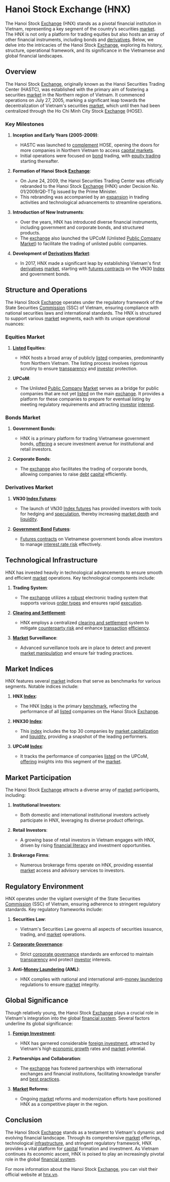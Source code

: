 # Hanoi Stock Exchange (HNX)

The Hanoi Stock [Exchange](../e/exchange.md) (HNX) stands as a pivotal financial institution in Vietnam, representing a key segment of the country’s securities [market](../m/market.md). The HNX is not only a platform for trading equities but also hosts an array of other financial instruments, including bonds and [derivatives](../d/derivatives.md). Below, we delve into the intricacies of the Hanoi Stock [Exchange](../e/exchange.md), exploring its history, structure, operational framework, and its significance in the Vietnamese and global financial landscapes.

## Overview

The Hanoi Stock [Exchange](../e/exchange.md), originally known as the Hanoi Securities Trading Center (HASTC), was established with the primary aim of fostering a securities [market](../m/market.md) in the Northern region of Vietnam. It commenced operations on July 27, 2005, marking a significant leap towards the decentralization of Vietnam's securities [market](../m/market.md), which until then had been centralized through the Ho Chi Minh City Stock [Exchange](../e/exchange.md) (HOSE).

### Key Milestones

1. **Inception and Early Years (2005-2009)**:
   - HASTC was launched to [complement](../c/complement.md) HOSE, opening the doors for more companies in Northern Vietnam to access [capital markets](../c/capital_markets.md).
   - Initial operations were focused on [bond](../b/bond.md) trading, with [equity trading](../e/equity_trading.md) starting thereafter.

2. **Formation of Hanoi Stock [Exchange](../e/exchange.md)**:
   - On June 24, 2009, the Hanoi Securities Trading Center was officially rebranded to the Hanoi Stock [Exchange](../e/exchange.md) (HNX) under Decision No. 01/2009/QĐ-TTg issued by the Prime Minister.
   - This rebranding was accompanied by an [expansion](../e/expansion.md) in trading activities and technological advancements to streamline operations.

3. **Introduction of New Instruments**:
   - Over the years, HNX has introduced diverse financial instruments, including government and corporate bonds, and structured products.
   - The [exchange](../e/exchange.md) also launched the UPCoM (Unlisted [Public Company](../p/public_company.md) [Market](../m/market.md)) to facilitate the trading of unlisted public companies.

4. **Development of [Derivatives](../d/derivatives.md) [Market](../m/market.md)**:
   - In 2017, HNX made a significant leap by establishing Vietnam's first [derivatives](../d/derivatives.md) [market](../m/market.md), starting with [futures contracts](../f/futures_contracts.md) on the VN30 [Index](../i/index.md) and government bonds.

## Structure and Operations

The Hanoi Stock [Exchange](../e/exchange.md) operates under the regulatory framework of the State Securities [Commission](../c/commission.md) (SSC) of Vietnam, ensuring compliance with national securities laws and international standards. The HNX is structured to support various [market](../m/market.md) segments, each with its unique operational nuances:

### Equities Market

1. **[Listed](../l/listed.md) Equities**:
   - HNX hosts a broad array of publicly [listed](../l/listed.md) companies, predominantly from Northern Vietnam. The listing process involves rigorous scrutiny to ensure [transparency](../t/transparency.md) and [investor](../i/investor.md) protection.

2. **UPCoM**:
   - The Unlisted [Public Company](../p/public_company.md) [Market](../m/market.md) serves as a bridge for public companies that are not yet [listed](../l/listed.md) on the main [exchange](../e/exchange.md). It provides a platform for these companies to prepare for eventual listing by meeting regulatory requirements and attracting [investor](../i/investor.md) [interest](../i/interest.md).

### Bonds Market

1. **Government Bonds**:
   - HNX is a primary platform for trading Vietnamese government bonds, [offering](../o/offering.md) a secure investment avenue for institutional and retail investors.

2. **Corporate Bonds**:
   - The [exchange](../e/exchange.md) also facilitates the trading of corporate bonds, allowing companies to raise [debt](../d/debt.md) [capital](../c/capital.md) efficiently.

### Derivatives Market

1. **VN30 [Index Futures](../i/index_futures.md)**:
   - The launch of VN30 [Index futures](../i/index_futures.md) has provided investors with tools for hedging and [speculation](../s/speculation.md), thereby increasing [market depth](../m/market_depth.md) and [liquidity](../l/liquidity.md).

2. **[Government Bond](../g/government_bond.md) [Futures](../f/futures.md)**:
   - [Futures contracts](../f/futures_contracts.md) on Vietnamese government bonds allow investors to manage [interest rate risk](../i/interest_rate_risk.md) effectively.

## Technological Infrastructure

HNX has invested heavily in technological advancements to ensure smooth and efficient [market](../m/market.md) operations. Key technological components include:

1. **Trading System**:
   - The [exchange](../e/exchange.md) utilizes a [robust](../r/robust.md) electronic trading system that supports various [order types](../o/order_types_in_trading.md) and ensures rapid [execution](../e/execution.md).

2. **[Clearing and Settlement](../c/clearing_and_settlement.md)**:
   - HNX employs a centralized [clearing and settlement](../c/clearing_and_settlement.md) system to mitigate [counterparty risk](../c/counterparty_risk.md) and enhance [transaction](../t/transaction.md) [efficiency](../e/efficiency.md).

3. **[Market](../m/market.md) Surveillance**:
   - Advanced surveillance tools are in place to detect and prevent [market manipulation](../m/market_manipulation.md) and ensure fair trading practices.

## Market Indices

HNX features several [market](../m/market.md) indices that serve as benchmarks for various segments. Notable indices include:

1. **HNX [Index](../i/index.md)**:
   - The HNX [Index](../i/index.md) is the primary [benchmark](../b/benchmark.md), reflecting the performance of all [listed](../l/listed.md) companies on the Hanoi Stock [Exchange](../e/exchange.md).

2. **HNX30 [Index](../i/index.md)**:
   - This [index](../i/index.md) includes the top 30 companies by [market capitalization](../m/market_capitalization.md) and [liquidity](../l/liquidity.md), providing a snapshot of the leading performers.

3. **UPCoM [Index](../i/index.md)**:
   - It tracks the performance of companies [listed](../l/listed.md) on the UPCoM, [offering](../o/offering.md) insights into this segment of the [market](../m/market.md).

## Market Participation

The Hanoi Stock [Exchange](../e/exchange.md) attracts a diverse array of [market](../m/market.md) participants, including:

1. **Institutional Investors**:
   - Both domestic and international institutional investors actively participate in HNX, leveraging its diverse product offerings.

2. **Retail Investors**:
   - A growing base of retail investors in Vietnam engages with HNX, driven by rising [financial literacy](../f/financial_literacy.md) and investment opportunities.

3. **Brokerage Firms**:
   - Numerous brokerage firms operate on HNX, providing essential [market](../m/market.md) access and advisory services to investors.

## Regulatory Environment

HNX operates under the vigilant oversight of the State Securities [Commission](../c/commission.md) (SSC) of Vietnam, ensuring adherence to stringent regulatory standards. Key regulatory frameworks include:

1. **Securities Law**:
   - Vietnam's Securities Law governs all aspects of securities issuance, trading, and [market](../m/market.md) operations.

2. **[Corporate Governance](../c/corporate_governance.md)**:
   - Strict [corporate governance](../c/corporate_governance.md) standards are enforced to maintain [transparency](../t/transparency.md) and protect [investor](../i/investor.md) interests.

3. **Anti-[Money Laundering](../m/money_laundering.md) (AML)**:
   - HNX complies with national and international anti-[money laundering](../m/money_laundering.md) regulations to ensure [market](../m/market.md) integrity.


## Global Significance

Though relatively young, the Hanoi Stock [Exchange](../e/exchange.md) plays a crucial role in Vietnam's integration into the global [financial system](../f/financial_system.md). Several factors underline its global significance:

1. **[Foreign Investment](../f/foreign_investment.md)**:
   - HNX has garnered considerable [foreign investment](../f/foreign_investment.md), attracted by Vietnam's high [economic growth](../e/economic_growth.md) rates and [market](../m/market.md) potential.

2. **Partnerships and Collaboration**:
   - The [exchange](../e/exchange.md) has fostered partnerships with international exchanges and financial institutions, facilitating knowledge transfer and [best practices](../b/best_practices.md).

3. **[Market](../m/market.md) Reforms**:
   - Ongoing [market](../m/market.md) reforms and modernization efforts have positioned HNX as a competitive player in the region.

## Conclusion

The Hanoi Stock [Exchange](../e/exchange.md) stands as a testament to Vietnam's dynamic and evolving financial landscape. Through its comprehensive [market](../m/market.md) offerings, technological [infrastructure](../i/infrastructure.md), and stringent regulatory framework, HNX provides a vital platform for [capital](../c/capital.md) formation and investment. As Vietnam continues its economic ascent, HNX is poised to play an increasingly pivotal role in the global [financial system](../f/financial_system.md).

For more information about the Hanoi Stock [Exchange](../e/exchange.md), you can visit their official website at [hnx.vn](https://www.hnx.vn/).